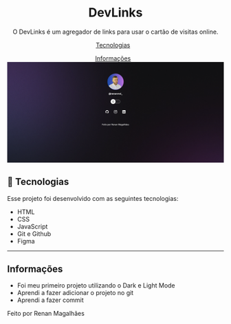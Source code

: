 <h1 align="center"> DevLinks </h1>

<p align="center">
O DevLinks é um agregador de links para usar o cartão de visitas online.
</p>

<p align="center">
  <a href="#-tecnologias">Tecnologias</a>&nbsp;&nbsp;&nbsp;
<p align="center">
  <a href="#-tecnologias">Informações</a>&nbsp;&nbsp;&nbsp;
<br>

<img src=".github/reaview.png" alt="print do devlinks">

## 🚀 Tecnologias

Esse projeto foi desenvolvido com as seguintes tecnologias:

- HTML
- CSS
- JavaScript
- Git e Github
- Figma

---
## Informações

- Foi meu primeiro projeto utilizando o Dark e Light Mode
- Aprendi a fazer adicionar o projeto no git
- Aprendi a fazer commit


Feito por Renan Magalhães
